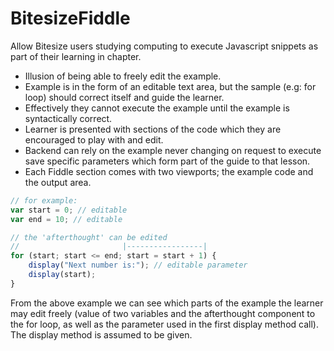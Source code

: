 BitesizeFiddle
==============

Allow Bitesize users studying computing to execute Javascript snippets as part of their learning in chapter.

* Illusion of being able to freely edit the example.
* Example is in the form of an editable text area, but the sample (e.g: for loop) should correct itself and guide the learner.
* Effectively they cannot execute the example until the example is syntactically correct.
* Learner is presented with sections of the code which they are encouraged to play with and edit.
* Backend can rely on the example never changing on request to execute save specific parameters which form part of the guide to that lesson.
* Each Fiddle section comes with two viewports; the example code and the output area.

```javascript
// for example:
var start = 0; // editable
var end = 10; // editable

// the 'afterthought' can be edited
//                       |-----------------|
for (start; start <= end; start = start + 1) {
    display("Next number is:"); // editable parameter
    display(start);
}
```

From the above example we can see which parts of the example the learner may edit freely (value of two variables and the afterthought component to the for loop, as well as the parameter used in the first display method call).
The display method is assumed to be given.